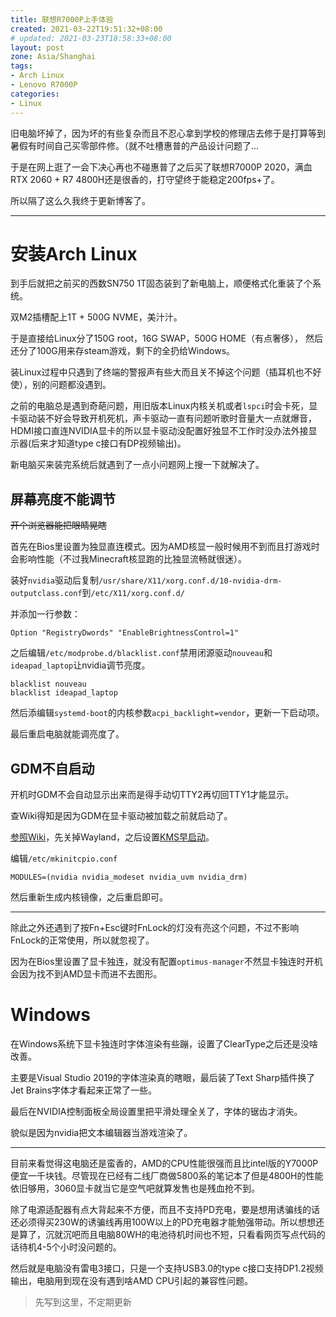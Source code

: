 ```yaml
---
title: 联想R7000P上手体验
created: 2021-03-22T19:51:32+08:00
# updated: 2021-03-23T18:58:33+08:00
layout: post
zone: Asia/Shanghai
tags:
- Arch Linux
- Lenovo R7000P
categories:
- Linux
---
```


旧电脑坏掉了，因为坏的有些复杂而且不忍心拿到学校的修理店去修于是打算等到暑假有时间自己买零部件修。（就不吐槽惠普的产品设计问题了...

于是在网上逛了一会下决心再也不碰惠普了之后买了联想R7000P 2020，满血RTX 2060 + R7 4800H还是很香的，打守望终于能稳定200fps+了。

所以隔了这么久我终于更新博客了。

<!--more-->

-------

# 安装Arch Linux

到手后就把之前买的西数SN750 1T固态装到了新电脑上，顺便格式化重装了个系统。

双M2插槽配上1T + 500G NVME，美汁汁。

于是直接给Linux分了150G root，16G SWAP，500G HOME（有点奢侈）， 然后还分了100G用来存steam游戏，剩下的全扔给Windows。

装Linux过程中只遇到了终端的警报声有些大而且关不掉这个问题（插耳机也不好使），别的问题都没遇到。

之前的电脑总是遇到奇葩问题，用旧版本Linux内核关机或者`lspci`时会卡死，显卡驱动装不好会导致开机死机，声卡驱动一直有问题听歌时音量大一点就爆音，HDMI接口直连NVIDIA显卡的所以显卡驱动没配置好独显不工作时没办法外接显示器(后来才知道type c接口有DP视频输出)。

新电脑买来装完系统后就遇到了一点小问题网上搜一下就解决了。

## 屏幕亮度不能调节

~~开个浏览器能把眼睛晃瞎~~

首先在Bios里设置为独显直连模式。因为AMD核显一般时候用不到而且打游戏时会影响性能（不过我Minecraft核显跑的比独显流畅就很迷）。

装好`nvidia`驱动后复制`/usr/share/X11/xorg.conf.d/10-nvidia-drm-outputclass.conf`到`/etc/X11/xorg.conf.d/`

并添加一行参数：

```
Option "RegistryDwords" "EnableBrightnessControl=1"
```

之后编辑`/etc/modprobe.d/blacklist.conf`禁用闭源驱动`nouveau`和`ideapad_laptop`让nvidia调节亮度。

```
blacklist nouveau
blacklist ideapad_laptop
```

然后添编辑`systemd-boot`的内核参数`acpi_backlight=vendor`，更新一下启动项。

最后重启电脑就能调亮度了。

## GDM不自启动

开机时GDM不会自动显示出来而是得手动切TTY2再切回TTY1才能显示。

查Wiki得知是因为GDM在显卡驱动被加载之前就启动了。

[参照Wiki](https://wiki.archlinux.org/index.php/GDM#Black_screen_on_AMD_or_Intel_GPUs_when_an_NVidia_(e)GPU_is_present)，先关掉Wayland，之后设置[KMS早启动](https://wiki.archlinux.org/index.php/Kernel_mode_setting#Early_KMS_start)。

编辑`/etc/mkinitcpio.conf`

```
MODULES=(nvidia nvidia_modeset nvidia_uvm nvidia_drm)
```

然后重新生成内核镜像，之后重启即可。

------

除此之外还遇到了按Fn+Esc键时FnLock的灯没有亮这个问题，不过不影响FnLock的正常使用，所以就忽视了。

因为在Bios里设置了显卡独连，就没有配置`optimus-manager`不然显卡独连时开机会因为找不到AMD显卡而进不去图形。

# Windows

在Windows系统下显卡独连时字体渲染有些蹦，设置了ClearType之后还是没啥改善。

主要是Visual Studio 2019的字体渲染真的瞎眼，最后装了Text Sharp插件换了Jet Brains字体才看起来正常了一些。

最后在NVIDIA控制面板全局设置里把平滑处理全关了，字体的锯齿才消失。

貌似是因为nvidia把文本编辑器当游戏渲染了。

-----

目前来看觉得这电脑还是蛮香的，AMD的CPU性能很强而且比intel版的Y7000P便宜一千块钱。尽管现在已经有二线厂商做5800系的笔记本了但是4800H的性能依旧够用，3060显卡就当它是空气吧就算发售也是残血抢不到。

除了电源适配器有点大背起来不方便，而且不支持PD充电，要是想用诱骗线的话还必须得买230W的诱骗线再用100W以上的PD充电器才能勉强带动。所以想想还是算了，沉就沉吧而且电脑80WH的电池待机时间也不短，只看看网页写点代码的话待机4-5个小时没问题的。

然后就是电脑没有雷电3接口，只是一个支持USB3.0的type c接口支持DP1.2视频输出，电脑用到现在没有遇到啥AMD CPU引起的兼容性问题。

> 先写到这里，不定期更新